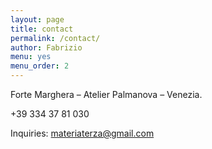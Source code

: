 ```yaml
---
layout: page
title: contact
permalink: /contact/
author: Fabrizio
menu: yes
menu_order: 2
---
```


Forte Marghera – Atelier Palmanova – Venezia.

+39 334 37 81 030

Inquiries:
materiaterza@gmail.com
